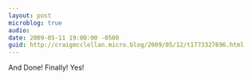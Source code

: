 ```yaml
---
layout: post
microblog: true
audio: 
date: 2009-05-11 19:00:00 -0500
guid: http://craigmcclellan.micro.blog/2009/05/12/t1773327696.html
---
```

And Done! Finally! Yes!
